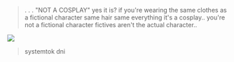 > .  . . "NOT A COSPLAY" yes it is? if you're wearing the same clothes as a fictional character same hair same everything it's a cosplay.. you're not a fictional character fictives aren't the actual character.. 


 ![](https://i.imgur.com/Me1yLkl.png)
 

>
> systemtok dni
